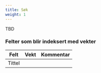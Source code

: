 ```yaml
---
title: Søk
weight: 1
---
```


TBD

### Felter som blir indeksert med vekter
| Felt  | Vekt | Kommentar |
| ---   | ---  | --------- |
|Tittel |      |           |
